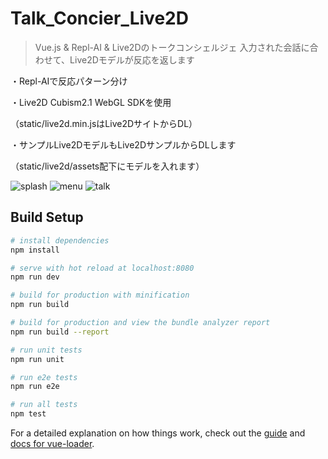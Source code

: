 # Talk_Concier_Live2D

> Vue.js & Repl-AI & Live2Dのトークコンシェルジェ
> 入力された会話に合わせて、Live2Dモデルが反応を返します

・Repl-AIで反応パターン分け

・Live2D Cubism2.1 WebGL SDKを使用

（static/live2d.min.jsはLive2DサイトからDL）

・サンプルLive2DモデルもLive2DサンプルからDLします

（static/live2d/assets配下にモデルを入れます）

![splash](https://github.com/naotaro0123/Talk_Concier_Live2D/blob/master/readmeimages/01.splash.png)
![menu](https://github.com/naotaro0123/Talk_Concier_Live2D/blob/master/readmeimages/02.menu.png)
![talk](https://github.com/naotaro0123/Talk_Concier_Live2D/blob/master/readmeimages/03.talk.png)

## Build Setup

``` bash
# install dependencies
npm install

# serve with hot reload at localhost:8080
npm run dev

# build for production with minification
npm run build

# build for production and view the bundle analyzer report
npm run build --report

# run unit tests
npm run unit

# run e2e tests
npm run e2e

# run all tests
npm test
```

For a detailed explanation on how things work, check out the [guide](http://vuejs-templates.github.io/webpack/) and [docs for vue-loader](http://vuejs.github.io/vue-loader).
